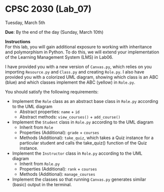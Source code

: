 # CPSC 2030 (Lab_07)

Tuesday, March 5th

**Due**: By the end of the day (Sunday, March 10th)

**Instructions**  
For this lab, you will gain additional exposure to working with inheritance and polymorphism in Python. To do this, we will extend your implementation of the Learning Management System (LMS) in Lab06.  

I have provided you with a new version of `Canvas.py`, which relies on you importing `Resource.py` and `Class.py` and creating `Role.py`. I also have provided you with a colorized UML diagram, showing which class is an ABC (blue) and which classes implement the ABC (yellow) in `Role.py`.

You should satisfy the following requirements:
- Implement the `Role` class as an abstract base class in `Role.py` according to the UML diagram
  -  Abstract properties: `name` + `id`
  -  Abstract methods: `view_courses()` + `add_course()`
- Implement the `Student` class in `Role.py` according to the UML diagram
  -  Inherit from `Role`
  -  Properties (Additional): `grade` + `courses`
  -  Methods (Additional): `take_quiz`, which takes a Quiz instance for a particular student and calls the take_quiz() function of the Quiz instance. 
- Implement the `Instructor` class in `Role.py` according to the UML diagram
  -  Inherit from `Role.py`
  -  Properties (Additional): `rank` + `courses`
  -  Methods (Additional): `manage_courses` 
- Implement the classes so that running `Canvas.py` generates similar (basic) output in the terminal.
